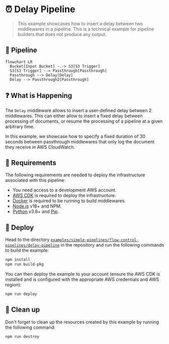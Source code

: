 # ⏰ Delay Pipeline

> This example showcases how to insert a delay between two middlewares in a pipeline. This is a technical example for pipeline builders that does not produce any output.

## :dna: Pipeline

```mermaid
flowchart LR
  Bucket[Input Bucket] -.-> S3[S3 Trigger]
  S3[S3 Trigger] --> Passthrough[Passthrough]
  Passthrough --> Delay[Delay]
  Delay --> Passthrough2[Passthrough]
```

## ❓ What is Happening

The `Delay` middleware allows to insert a user-defined delay between 2 middlewares. This can either allow to insert a fixed delay between processing of documents, or resume the processing of a pipeline at a given arbitrary time.

In this example, we showcase how to specify a fixed duration of 30 seconds between passthrough middlewares that only log the document they receive in AWS CloudWatch.

## 📝 Requirements

The following requirements are needed to deploy the infrastructure associated with this pipeline:

- You need access to a development AWS account.
- [AWS CDK](https://docs.aws.amazon.com/cdk/latest/guide/getting_started.html#getting_started_install) is required to deploy the infrastructure.
- [Docker](https://docs.docker.com/get-docker/) is required to be running to build middlewares.
- [Node.js](https://nodejs.org/en/download/) v18+ and NPM.
- [Python](https://www.python.org/downloads/) v3.8+ and [Pip](https://pip.pypa.io/en/stable/installation/).

## 🚀 Deploy

Head to the directory [`examples/simple-pipelines/flow-control-pipelines/delay-pipeline`](/examples/simple-pipelines/flow-control-pipelines/delay-pipeline) in the repository and run the following commands to build the example:

```bash
npm install
npm run build-pkg
```

You can then deploy the example to your account (ensure the AWS CDK is installed and is configured with the appropriate AWS credentials and AWS region):

```bash
npm run deploy
```

## 🧹 Clean up

Don't forget to clean up the resources created by this example by running the following command:

```bash
npm run destroy
```
